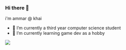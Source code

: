 ### Hi there 👋

i'm ammar @ khai

- 🔭 I’m currently a third year computer science student
- 🌱 I’m currently learning game dev as a hobby

![](https://media.tenor.com/D6OAm3I-OhMAAAAM/brent-rambo-thumbs-up.gif)
